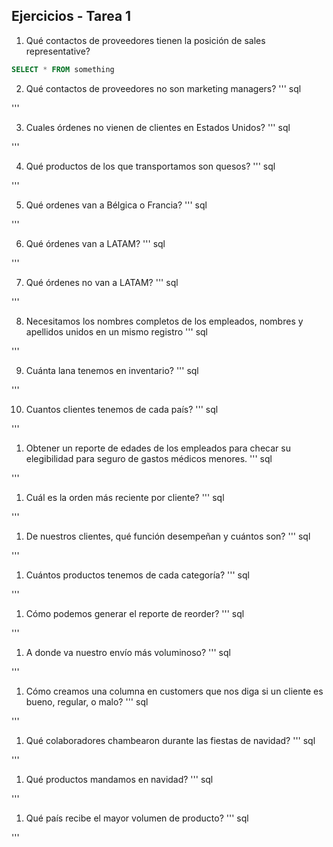 ## Ejercicios - Tarea 1

1. Qué contactos de proveedores tienen la posición de sales representative?
~~~ sql
SELECT * FROM something 
~~~

2. Qué contactos de proveedores no son marketing managers?
''' sql 

'''

3. Cuales órdenes no vienen de clientes en Estados Unidos?
''' sql 

'''

4. Qué productos de los que transportamos son quesos?
''' sql 

'''

5. Qué ordenes van a Bélgica o Francia?
''' sql 

'''

6. Qué órdenes van a LATAM?
''' sql 

'''

7. Qué órdenes no van a LATAM?
''' sql 

'''

8. Necesitamos los nombres completos de los empleados, nombres y apellidos unidos en un mismo registro
''' sql 

'''

9. Cuánta lana tenemos en inventario?
''' sql 

'''

10. Cuantos clientes tenemos de cada país?
''' sql 

'''

1. Obtener un reporte de edades de los empleados para checar su elegibilidad para seguro de gastos médicos menores.
''' sql 

'''

1. Cuál es la orden más reciente por cliente?
''' sql 

'''

1. De nuestros clientes, qué función desempeñan y cuántos son?
''' sql 

'''

1. Cuántos productos tenemos de cada categoría?
''' sql 

'''

1. Cómo podemos generar el reporte de reorder?
''' sql 

'''

1. A donde va nuestro envío más voluminoso?
''' sql 

'''

1. Cómo creamos una columna en customers que nos diga si un cliente es bueno, regular, o malo?
''' sql 

'''

1. Qué colaboradores chambearon durante las fiestas de navidad?
''' sql 

'''

1. Qué productos mandamos en navidad?
''' sql 

'''

1. Qué país recibe el mayor volumen de producto?
''' sql 

'''
